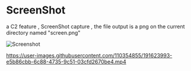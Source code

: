 # ScreenShot
a C2 feature , ScreenShot capture , the file output is a png on the current directory named "screen.png"


![Screenshot](https://user-images.githubusercontent.com/110354855/191578826-de6b3285-b1a5-441e-ab8b-b8ad8183e2d5.png)




https://user-images.githubusercontent.com/110354855/191623993-e5b86cbb-6c88-4735-9c51-03cfd2670be4.mp4
